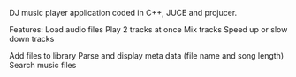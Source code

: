 DJ music player application coded in C++, JUCE and projucer.

Features:
  Load audio files
  Play 2 tracks at once
  Mix tracks
  Speed up or slow down tracks

  Add files to library
  Parse and display meta data (file name and song length)
  Search music files
  
